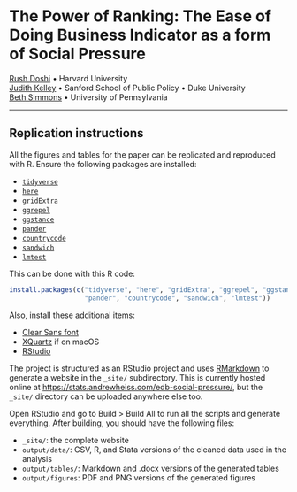 # The Power of Ranking: The Ease of Doing Business Indicator as a form of Social Pressure

[Rush Doshi](http://rushdoshi.com/) • Harvard University  
[Judith Kelley](https://sanford.duke.edu/people/faculty/kelley-judith) • Sanford School of Public Policy • Duke University  
[Beth Simmons](https://www.sas.upenn.edu/polisci/people/standing-faculty/beth-simmons) • University of Pennsylvania

---

## Replication instructions

All the figures and tables for the paper can be replicated and reproduced with R. Ensure the following packages are installed:

- [`tidyverse`](http://tidyverse.tidyverse.org/)
- [`here`](https://cran.r-project.org/package=here)
- [`gridExtra`](https://cran.r-project.org/package=gridExtra)
- [`ggrepel`](https://cran.r-project.org/package=ggrepel)
- [`ggstance`](https://cran.r-project.org/package=ggstance)
- [`pander`](https://cran.r-project.org/package=pander)
- [`countrycode`](https://cran.r-project.org/package=countrycode)
- [`sandwich`](https://cran.r-project.org/package=sandwich)
- [`lmtest`](https://cran.r-project.org/package=lmtest)

This can be done with this R code:

```r
install.packages(c("tidyverse", "here", "gridExtra", "ggrepel", "ggstance", 
                   "pander", "countrycode", "sandwich", "lmtest"))
```

Also, install these additional items:

- [Clear Sans font](https://01.org/clear-sans)
- [XQuartz](https://www.xquartz.org/) if on macOS
- [RStudio](https://www.rstudio.com/products/rstudio/download/#download)

The project is structured as an RStudio project and uses [RMarkdown](http://rmarkdown.rstudio.com/rmarkdown_websites.html) to generate a website in the `_site/` subdirectory. This is currently hosted online at <https://stats.andrewheiss.com/edb-social-pressure/>, but the `_site/` directory can be uploaded anywhere else too. 

Open RStudio and go to Build > Build All to run all the scripts and generate everything. After building, you should have the following files:

- `_site/`: the complete website
- `output/data/`: CSV, R, and Stata versions of the cleaned data used in the analysis
- `output/tables/`: Markdown and .docx versions of the generated tables
- `output/figures`: PDF and PNG versions of the generated figures
